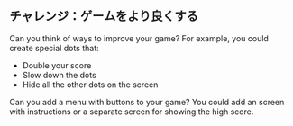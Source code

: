 ## チャレンジ：ゲームをより良くする

Can you think of ways to improve your game? For example, you could create special dots that:

+ Double your score
+ Slow down the dots
+ Hide all the other dots on the screen

Can you add a menu with buttons to your game? You could add an screen with instructions or a separate screen for showing the high score.